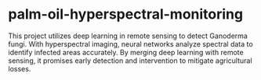 # palm-oil-hyperspectral-monitoring
This project utilizes deep learning in remote sensing to detect Ganoderma fungi. With hyperspectral imaging, neural networks analyze spectral data to identify infected areas accurately. By merging deep learning with remote sensing, it promises early detection and intervention to mitigate agricultural losses.
